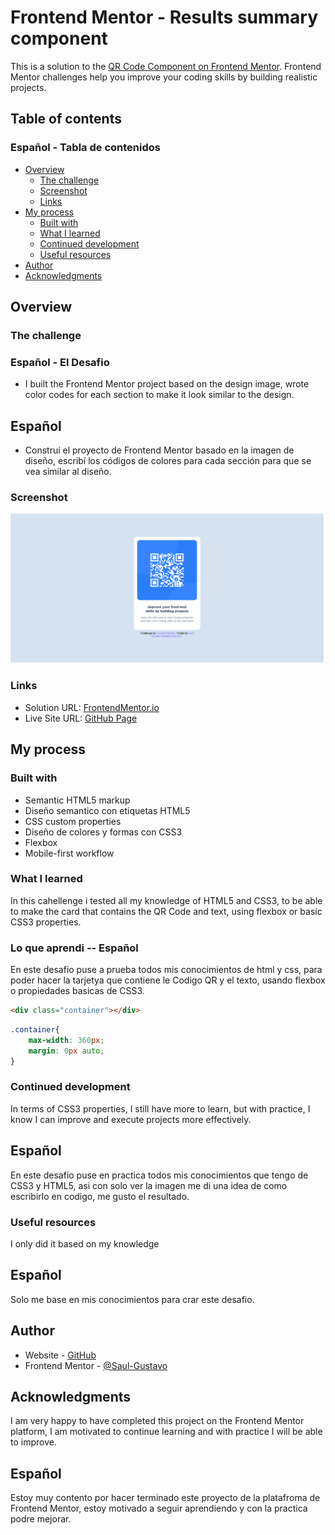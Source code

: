 # Frontend Mentor - Results summary component

This is a solution to the [QR Code Component on Frontend Mentor](https://www.frontendmentor.io/challenges/qr-code-component-iux_sIO_H). Frontend Mentor challenges help you improve your coding skills by building realistic projects. 

## Table of contents
### Español - Tabla de contenidos

- [Overview](#overview)
  - [The challenge](#the-challenge)
  - [Screenshot](#screenshot)
  - [Links](#links)
- [My process](#my-process)
  - [Built with](#built-with)
  - [What I learned](#what-i-learned)
  - [Continued development](#continued-development)
  - [Useful resources](#useful-resources)
- [Author](#author)
- [Acknowledgments](#acknowledgments)

## Overview

### The challenge
### Español - El Desafio

- I built the Frontend Mentor project based on the design image, wrote color codes for each section to make it look similar to the design.

## Español

- Construí el proyecto de Frontend Mentor basado en la imagen de diseño, escribí los códigos de colores para cada sección para que se vea similar al diseño.

### Screenshot

![Screenshot](images/Screenshot-QR-Code.png)


### Links

- Solution URL: [FrontendMentor.io](https://www.frontendmentor.io/solutions/qr-code-card-yd7Z5KLaBc)
- Live Site URL: [GitHub Page](https://saul-gustavo.github.io/qr-code-card/)

## My process

### Built with

- Semantic HTML5 markup
- Diseño semantico con etiquetas HTML5
- CSS custom properties
- Diseño de colores y formas con CSS3
- Flexbox 
- Mobile-first workflow


### What I learned
In this cahellenge i tested all my knowledge of HTML5 and CSS3, to be able to make the card that contains the QR Code and text, using flexbox or basic CSS3 properties.
### Lo que aprendi -- Español

En este desafio puse a prueba todos mis conocimientos de html y css, para poder hacer la tarjetya que contiene le Codigo QR y el texto, usando flexbox o propiedades basicas de CSS3.


```html
<div class="container"></div>
```

```css
.container{
    max-width: 360px;
    margin: 0px auto;
}
```

### Continued development

In terms of CSS3 properties, I still have more to learn, but with practice, I know I can improve and execute projects more effectively.

## Español
En este desafio puse en practica todos mis conocimientos que tengo de CSS3 y HTML5, asi con solo ver la imagen me di una idea de como escribirlo en codigo, me gusto el resultado.

### Useful resources
I only did it based on my knowledge

## Español
Solo me base en mis conocimientos para crar este desafio.

## Author
- Website - [GitHub](https://github.com/Saul-Gustavo)
- Frontend Mentor - [@Saul-Gustavo](https://www.frontendmentor.io/profile/Saul-Gustavo)

## Acknowledgments
I am very happy to have completed this project on the Frontend Mentor platform, I am motivated to continue learning and with practice I will be able to improve.

## Español

Estoy muy contento por hacer terminado este proyecto de la platafroma de Frontend Mentor, estoy motivado a seguir aprendiendo y con la practica podre mejorar.

